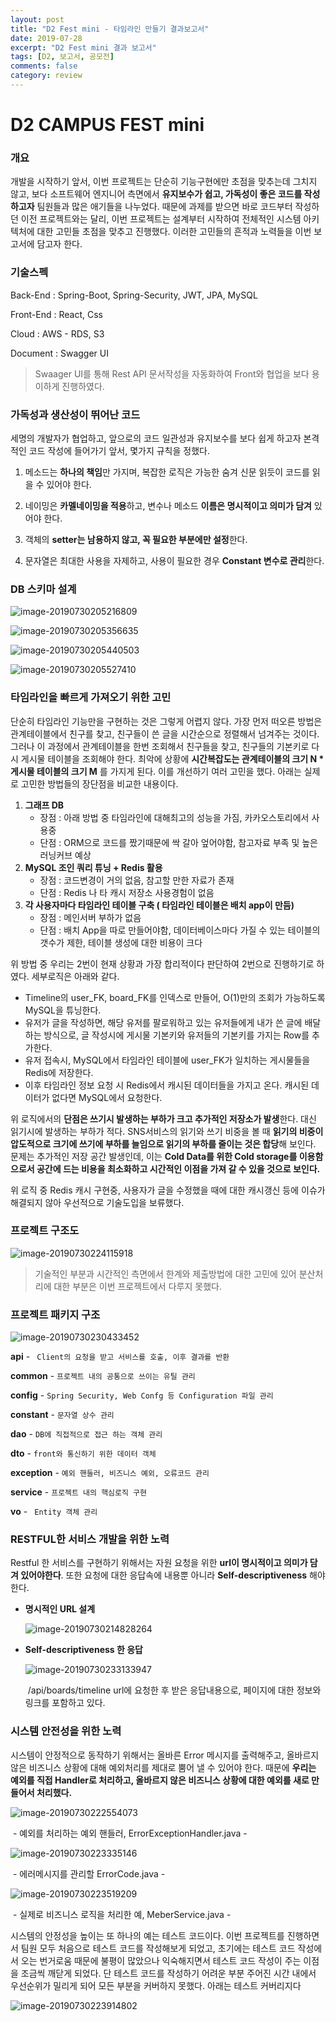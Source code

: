 ```yaml
---
layout: post
title: "D2 Fest mini - 타임라인 만들기 결과보고서"
date: 2019-07-28
excerpt: "D2 Fest mini 결과 보고서"
tags: [D2, 보고서, 공모전]
comments: false
category: review
---
```

# **D2 CAMPUS FEST mini**


### 개요

개발을 시작하기 앞서,  이번 프로젝트는 단순히 기능구현에만 초점을 맞추는데 그치지 않고, 보다 소프트웨어 엔지니어 측면에서 **유지보수가 쉽고, 가독성이 좋은 코드를 작성하고자** 팀원들과 많은 애기들을 나누었다. 때문에 과제를 받으면 바로 코드부터 작성하던 이전 프로젝트와는 달리, 이번 프로젝트는 설계부터 시작하여 전체적인 시스템 아키텍처에 대한 고민들 초점을 맞추고 진행했다.  이러한 고민들의 흔적과 노력들을 이번 보고서에 담고자 한다. 



### 기술스펙

Back-End : Spring-Boot, Spring-Security,  JWT,  JPA, MySQL

Front-End : React, Css

Cloud : AWS - RDS, S3

Document : Swagger UI

> Swaager UI를 통해 Rest API 문서작성을 자동화하여 Front와 협업을 보다 용이하게 진행하였다.




### 가독성과 생산성이 뛰어난 코드

세명의 개발자가 협업하고, 앞으로의 코드 일관성과 유지보수를 보다 쉽게 하고자 본격적인 코드 작성에 들어가기 앞서, 몇가지 규칙을 정했다.

1. 메소드는 **하나의 책임**만 가지며, 복잡한 로직은 가능한 숨겨 신문 읽듯이 코드를 읽을 수 있어야 한다.
2. 네이밍은 **카멜네이밍을 적용**하고, 변수나 메소드 **이름은 명시적이고 의미가 담겨** 있어야 한다.
3. 객체의 **setter는 남용하지 않고, 꼭 필요한 부분에만 설정**한다.

4. 문자열은 최대한 사용을 자제하고, 사용이 필요한 경우 **Constant 변수로 관리**한다.





### DB 스키마 설계

![image-20190730205216809](/assets/posts/d2_review/image-20190730205216809.png)

![image-20190730205356635](/assets/posts/d2_review/image-20190730205356635.png)

![image-20190730205440503](/assets/posts/d2_review/image-20190730205440503.png)

![image-20190730205527410](/assets/posts/d2_review/image-20190730205527410.png)



### 타임라인을 빠르게 가져오기 위한 고민

단순히 타임라인 기능만을 구현하는 것은 그렇게 어렵지 않다. 가장 먼저 떠오른 방법은 관계테이블에서 친구를 찾고, 친구들이 쓴 글을 시간순으로 정렬해서 넘겨주는 것이다. 그러나 이 과정에서 관계테이블을 한번 조회해서 친구들을 찾고, 친구들의 기본키로 다시 게시물 테이블을 조회해야 한다. 최악에 상황에 **시간복잡도는 관계테이블의 크기 N * 게시물 테이블의 크기 M** 를 가지게 된다. 이를 개선하기 여러 고민을 했다.  아래는 실제로 고민한 방법들의 장단점을 비교한 내용이다.

1. **그래프 DB**
   + 장점 : 아래 방법 중 타임라인에 대해최고의 성능을 가짐, 카카오스토리에서 사용중
   + 단점 : ORM으로 코드를 짰기때문에 싹 갈아 엎어야함,  참고자료 부족 및 높은 러닝커브 예상
2. **MySQL 조인 쿼리 튜닝 + Redis 활용**
   + 장점 : 코드변경이 거의 없음, 참고할 만한 자료가 존재
   + 단점 : Redis 나 타 캐시 저장소 사용경험이 없음 
3. **각 사용자마다 타임라인 테이블 구축 ( 타임라인 테이블은 배치 app이 만듬)**
   + 장점 : 메인서버 부하가 없음
   + 단점 : 배치 App을 따로 만들어야함,  데이터베이스마다 가질 수 있는 테이블의 갯수가 제한, 테이블 생성에 대한 비용이 크다

위 방법 중 우리는 2번이 현재 상황과 가장 합리적이다 판단하여 2번으로 진행하기로 하였다. 세부로직은 아래와 같다.

+ Timeline의 user_FK, board_FK를 인덱스로 만들어, O(1)만의 조회가 가능하도록 MySQL을 튜닝한다.
+ 유저가 글을 작성하면, 해당 유저를 팔로워하고 있는 유저들에게 내가 쓴 글에 배달하는 방식으로, 글 작성시에 게시물 기본키와 유저들의 기본키를 가지는 Row를 추가한다. 
+ 유저 접속시, MySQL에서 타임라인 테이블에 user_FK가 일치하는 게시물들을 Redis에 저장한다.
+ 이후 타임라인 정보 요청 시 Redis에서 캐시된 데이터들을 가지고 온다. 캐시된 데이터가 없다면 MySQL에서 요청한다. 

위 로직에서의 **단점은 쓰기시 발생하는 부하가 크고 추가적인 저장소가 발생**한다. 대신 읽기시에 발생하는 부하가 적다. SNS서비스의 읽기와 쓰기 비중을 볼 때 **읽기의 비중이 압도적으로 크기에 쓰기에 부하를 늘임으로 읽기의 부하를 줄이는 것은 합당**해 보인다. 문제는 추가적인 저장 공간 발생인데, 이는 **Cold Data를 위한 Cold storage를 이용함으로서 공간에 드는 비용을 최소화하고 시간적인 이점을 가져 갈 수 있을 것으로 보인다.**

위 로직 중 Redis 캐시 구현중,  사용자가 글을 수정했을 때에 대한 캐시갱신 등에 이슈가 해결되지 않아 우선적으로 기술도입을 보류했다.





### 프로젝트 구조도

![image-20190730224115918](/assets/posts/d2_review/image-20190730224115918.png)

> 기술적인 부분과 시간적인 측면에서 한계와 제출방법에 대한 고민에 있어 분산처리에 대한 부분은 이번 프로젝트에서 다루지 못했다.



### 프로젝트 패키지 구조

![image-20190730230433452](/assets/posts/d2_review/image-20190730230433452.png)

**api** -   ` Client의 요청을 받고 서비스를 호출, 이후 결과를 반환`

**common** -  `프로젝트 내의 공통으로 쓰이는 유틸 관리`

**config** -  `Spring Security, Web Confg 등 Configuration 파일 관리`

**constant**  -  `문자열 상수 관리`

**dao** - `DB에 직접적으로 접근 하는 객체 관리`

**dto** - `front와 통신하기 위한 데이터 객체`

**exception** - `예외 핸들러, 비즈니스 예외, 오류코드 관리 `

**service** - `프로젝트 내의 핵심로직 구현`

**vo** - ` Entity 객체 관리`



### RESTFUL한 서비스 개발을 위한 노력

Restful 한 서비스를 구현하기 위해서는 자원 요청을 위한 **url이 명시적이고 의미가 담겨 있어야한다**. 또한 요청에 대한 응답속에   내용뿐 아니라  **Self-descriptiveness** 해야한다. 

+ **명시적인 URL 설계**

  ![image-20190730214828264](/assets/posts/d2_review/image-20190730214828264.png)


+ **Self-descriptiveness 한 응답**

  ![image-20190730233133947](/assets/posts/d2_review/image-20190730233133947.png)

  ​		/api/boards/timeline url에 요청한 후 받은 응답내용으로, 페이지에 대한 정보와 링크를 포함하고 있다.






### 시스템 안전성을 위한 노력

시스템이 안정적으로 동작하기 위해서는 올바른 Error 메시지를 출력해주고, 올바르지 않은 비즈니스 상황에 대해 예외처리를 제대로 뿜어 낼 수 있어야 한다. 때문에 **우리는 예외를 직접 Handler로 처리하고,  올바르지 않은 비즈니스 상황에 대한 예외를 새로 만들어서 처리했다.** 



![image-20190730222554073](/assets/posts/d2_review/image-20190730222554073.png)

​											- 예외를 처리하는 예외 핸들러, ErrorExceptionHandler.java - 

![image-20190730223335146](/assets/posts/d2_review/image-20190730223335146.png)

​															- 에러메시지를 관리할 ErrorCode.java - 

![image-20190730223519209](/assets/posts/d2_review/image-20190730223519209.png)

​												- 실제로 비즈니스 로직을 처리한 예, MeberService.java -



시스템의 안정성을 높이는 또 하나의 예는 테스트 코드이다. 이번 프로젝트를 진행하면서 팀원 모두 처음으로 테스트 코드를 작성해보게 되었고, 초기에는 테스트 코드 작성에서 오는 번거로움 때문에 불평이 많았으나 익숙해지면서 테스트 코드 작성이 주는 이점을 조금씩 깨닫게 되었다. 단 테스트 코드를 작성하기 어려운 부분 주어진 시간 내에서 우선순위가 밀리게 되어 모든 부분을 커버하지 못했다. 아래는 테스트 커버리지다

![image-20190730223914802](/assets/posts/d2_review/image-20190730223914802.png)

